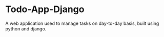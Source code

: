 # Todo-App-Django
A web application used to manage tasks on day-to-day basis, built using python and django.
